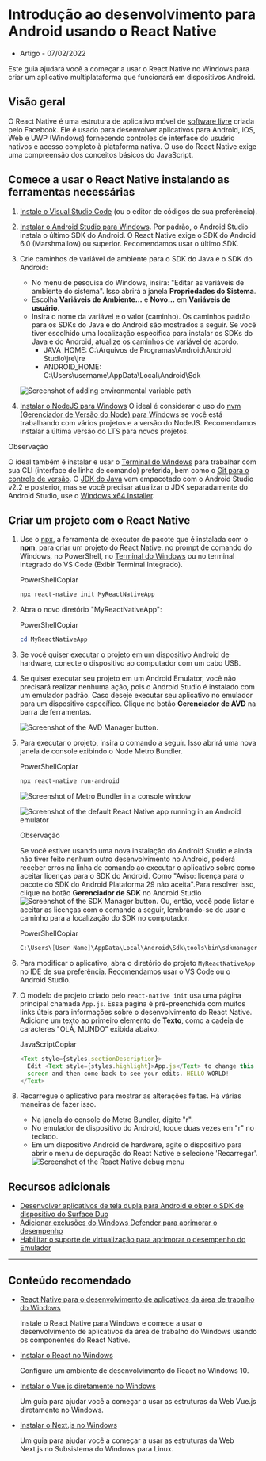 # Introdução ao desenvolvimento para Android usando o React Native

- Artigo - 07/02/2022

  

Este guia ajudará você a começar a usar o React Native no Windows para criar um aplicativo multiplataforma que funcionará em dispositivos Android.

## Visão geral

O React Native é uma estrutura de aplicativo móvel de [software livre](https://github.com/facebook/react-native) criada pelo Facebook. Ele é usado para desenvolver aplicativos para Android, iOS, Web e UWP (Windows) fornecendo controles de interface do usuário nativos e acesso completo à plataforma nativa. O uso do React Native exige uma compreensão dos conceitos básicos do JavaScript.

## Comece a usar o React Native instalando as ferramentas necessárias

1. [Instale o Visual Studio Code](https://code.visualstudio.com/) (ou o editor de códigos de sua preferência).

2. [Instalar o Android Studio para Windows](https://developer.android.com/studio). Por padrão, o Android Studio instala o último SDK do Android. O React Native exige o SDK do Android 6.0 (Marshmallow) ou superior. Recomendamos usar o último SDK.

3. Crie caminhos de variável de ambiente para o SDK do Java e o SDK do Android:

   - No menu de pesquisa do Windows, insira: "Editar as variáveis de ambiente do sistema". Isso abrirá a janela **Propriedades do Sistema**.
   - Escolha **Variáveis de Ambiente…** e **Novo…** em **Variáveis de usuário**.
   - Insira o nome da variável e o valor (caminho). Os caminhos padrão para os SDKs do Java e do Android são mostrados a seguir. Se você tiver escolhido uma localização específica para instalar os SDKs do Java e do Android, atualize os caminhos de variável de acordo.
     - JAVA_HOME: C:\Arquivos de Programas\Android\Android Studio\jre\jre
     - ANDROID_HOME: C:\Users\username\AppData\Local\Android\Sdk

   ![Screenshot of adding environmental variable path](https://docs.microsoft.com/pt-br/windows/images/add-environmental-variable-path.png)

4. [Instalar o NodeJS para Windows](https://nodejs.org/en/) O ideal é considerar o uso do [nvm (Gerenciador de Versão do Node) para Windows](https://github.com/coreybutler/nvm-windows#node-version-manager-nvm-for-windows) se você está trabalhando com vários projetos e a versão do NodeJS. Recomendamos instalar a última versão do LTS para novos projetos.

 Observação

O ideal também é instalar e usar o [Terminal do Windows](https://www.microsoft.com/p/windows-terminal-preview/9n0dx20hk701?activetab=pivot:overviewtab) para trabalhar com sua CLI (interface de linha de comando) preferida, bem como o [Git para o controle de versão](https://git-scm.com/downloads). O [JDK do Java](https://www.oracle.com/java/technologies/javase-downloads.html) vem empacotado com o Android Studio v2.2 e posterior, mas se você precisar atualizar o JDK separadamente do Android Studio, use o [Windows x64 Installer](https://www.oracle.com/java/technologies/javase-jdk14-downloads.html).

## Criar um projeto com o React Native

1. Use o [npx](https://www.npmjs.com/package/npx), a ferramenta de executor de pacote que é instalada com o **npm**, para criar um projeto do React Native. no prompt de comando do Windows, no PowerShell, no [Terminal do Windows](https://www.microsoft.com/p/windows-terminal-preview/9n0dx20hk701?activetab=pivot:overviewtab) ou no terminal integrado do VS Code (Exibir Terminal Integrado).

   PowerShellCopiar

   ```powershell
   npx react-native init MyReactNativeApp
   ```

2. Abra o novo diretório "MyReactNativeApp":

   PowerShellCopiar

   ```powershell
   cd MyReactNativeApp
   ```

3. Se você quiser executar o projeto em um dispositivo Android de hardware, conecte o dispositivo ao computador com um cabo USB.

4. Se quiser executar seu projeto em um Android Emulator, você não precisará realizar nenhuma ação, pois o Android Studio é instalado com um emulador padrão. Caso deseje executar seu aplicativo no emulador para um dispositivo específico. Clique no botão **Gerenciador de AVD** na barra de ferramentas.

   ![Screenshot of the AVD Manager button](https://docs.microsoft.com/pt-br/windows/images/android-studio-avd-manager.png).

5. Para executar o projeto, insira o comando a seguir. Isso abrirá uma nova janela de console exibindo o Node Metro Bundler.

   PowerShellCopiar

   ```powershell
   npx react-native run-android
   ```

   ![Screenshot of Metro Bundler in a console window](https://docs.microsoft.com/pt-br/windows/images/metro-bundler-console.png)

   ![Screenshot of the default React Native app running in an Android emulator](https://docs.microsoft.com/pt-br/windows/images/react-native-android-emulator.png)

    Observação

   Se você estiver usando uma nova instalação do Android Studio e ainda não tiver feito nenhum outro desenvolvimento no Android, poderá receber erros na linha de comando ao executar o aplicativo sobre como aceitar licenças para o SDK do Android. Como "Aviso: licença para o pacote do SDK do Android Plataforma 29 não aceita".Para resolver isso, clique no botão **Gerenciador de SDK** no Android Studio ![Screenshot of the SDK Manager button](https://docs.microsoft.com/pt-br/windows/images/android-studio-sdk-manager.png). Ou, então, você pode listar e aceitar as licenças com o comando a seguir, lembrando-se de usar o caminho para a localização do SDK no computador.

   PowerShellCopiar

   ```powershell
   C:\Users\[User Name]\AppData\Local\Android\Sdk\tools\bin\sdkmanager --licenses
   ```

6. Para modificar o aplicativo, abra o diretório do projeto `MyReactNativeApp` no IDE de sua preferência. Recomendamos usar o VS Code ou o Android Studio.

7. O modelo de projeto criado pelo `react-native init` usa uma página principal chamada `App.js`. Essa página é pré-preenchida com muitos links úteis para informações sobre o desenvolvimento do React Native. Adicione um texto ao primeiro elemento de **Texto**, como a cadeia de caracteres "OLÁ, MUNDO" exibida abaixo.

   JavaScriptCopiar

   ```javascript
   <Text style={styles.sectionDescription}>
     Edit <Text style={styles.highlight}>App.js</Text> to change this
     screen and then come back to see your edits. HELLO WORLD!
   </Text>
   ```

8. Recarregue o aplicativo para mostrar as alterações feitas. Há várias maneiras de fazer isso.

   - Na janela do console do Metro Bundler, digite "r".
   - No emulador de dispositivo do Android, toque duas vezes em "r" no teclado.
   - Em um dispositivo Android de hardware, agite o dispositivo para abrir o menu de depuração do React Native e selecione 'Recarregar'. ![Screenshot of the React Native debug menu](https://docs.microsoft.com/pt-br/windows/images/react-native-debug-menu.png)

## Recursos adicionais

- [Desenvolver aplicativos de tela dupla para Android e obter o SDK de dispositivo do Surface Duo](https://docs.microsoft.com/pt-br/dual-screen/android/)
- [Adicionar exclusões do Windows Defender para aprimorar o desempenho](https://docs.microsoft.com/pt-br/windows/android/defender-settings)
- [Habilitar o suporte de virtualização para aprimorar o desempenho do Emulador](https://docs.microsoft.com/pt-br/windows/android/emulator#enable-virtualization-support)

------

## Conteúdo recomendado

- [React Native para o desenvolvimento de aplicativos da área de trabalho do Windows](https://docs.microsoft.com/pt-br/windows/dev-environment/javascript/react-native-for-windows)

  Instale o React Native para Windows e comece a usar o desenvolvimento de aplicativos da área de trabalho do Windows usando os componentes do React Native.

- [Instalar o React no Windows](https://docs.microsoft.com/pt-br/windows/dev-environment/javascript/react-on-windows)

  Configure um ambiente de desenvolvimento do React no Windows 10.

- [Instalar o Vue.js diretamente no Windows](https://docs.microsoft.com/pt-br/windows/dev-environment/javascript/vue-on-windows)

  Um guia para ajudar você a começar a usar as estruturas da Web Vue.js diretamente no Windows.

- [Instalar o Next.js no Windows](https://docs.microsoft.com/pt-br/windows/dev-environment/javascript/nextjs-on-wsl)

  Um guia para ajudar você a começar a usar as estruturas da Web Next.js no Subsistema do Windows para Linux.